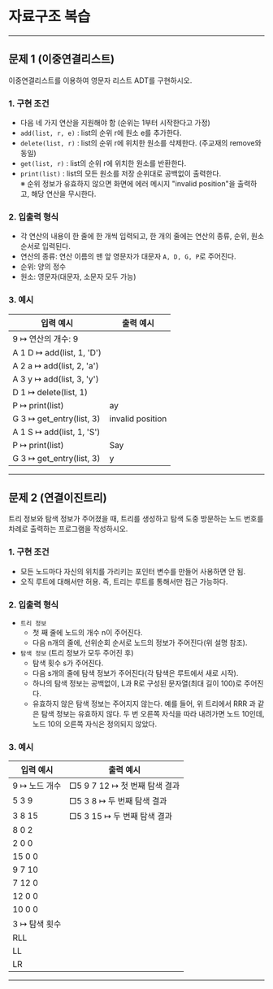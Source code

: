 <h1><strong >자료구조 복습</strong></h1>
<hr>

## 문제 1 (이중연결리스트)
이중연결리스트를 이용하여 영문자 리스트 ADT를 구현하시오.

### 1. 구현 조건
- 다음 네 가지 연산을 지원해야 함 (순위는 1부터 시작한다고 가정)
- `add(list, r, e)` : list의 순위 r에 원소 e를 추가한다.
- `delete(list, r)` : list의 순위 r에 위치한 원소를 삭제한다. (주교재의 remove와 동일)
- `get(list, r)` : list의 순위 r에 위치한 원소를 반환한다.
- `print(list)` : list의 모든 원소를 저장 순위대로 공백없이 출력한다.   
※ 순위 정보가 유효하지 않으면 화면에 에러 메시지 "invalid position"을 출력하고, 해당 연산을 무시한다.

### 2. 입출력 형식
- 각 연산의 내용이 한 줄에 한 개씩 입력되고, 한 개의 줄에는 연산의 종류, 순위, 원소 순서로 입력된다.
- 연산의 종류: 연산 이름의 맨 앞 영문자가 대문자 `A, D, G, P`로 주어진다.
- 순위: 양의 정수
- 원소: 영문자(대문자, 소문자 모두 가능)

### 3. 예시

|입력 예시| 출력 예시|
|---|---|
|9 				↦ 연산의 개수: 9||
|A 1 D			↦ add(list, 1, 'D')||
|A 2 a			↦ add(list, 2, 'a')||
|A 3 y			↦ add(list, 3, 'y')||
|D 1 			↦ delete(list, 1)||
|P				↦ print(list)|ay|
|G 3		   ↦ get_entry(list, 3)|invalid position|
|A 1 S			↦ add(list, 1, 'S')||
|P				↦ print(list)|Say|
|G 3 			↦ get_entry(list, 3)|y|

---

## 문제 2 (연결이진트리)
트리 정보와 탐색 정보가 주어졌을 때, 트리를 생성하고 탐색 도중 방문하는 노드 번호를 차례로 출력하는 프로그램을 작성하시오.

### 1. 구현 조건
- 모든 노드마다 자신의 위치를 가리키는 포인터 변수를 만들어 사용하면 안 됨.
- 오직 루트에 대해서만 허용. 즉, 트리는 루트를 통해서만 접근 가능하다.

### 2. 입출력 형식
- `트리 정보`
    - 첫 째 줄에 노드의 개수 n이 주어진다.
    - 다음 n개의 줄에, 선위순회 순서로 노드의 정보가 주어진다(위 설명 참조).
- `탐색 정보` (트리 정보가 모두 주어진 후)
    - 탐색 횟수 s가 주어진다.
    - 다음 s개의 줄에 탐색 정보가 주어진다(각 탐색은 루트에서 새로 시작).
    - 하나의 탐색 정보는 공백없이, L과 R로 구성된 문자열(최대 길이 100)로 주어진다.
    - 유효하지 않은 탐색 정보는 주어지지 않는다. 예를 들어, 위 트리에서 RRR 과 같은 탐색 정보는 유효하지 않다. 두 번 오른쪽 자식을 따라 내려가면 노드 10인데, 노드 10의 오른쪽 자식은 정의되지 않았다.

### 3. 예시

|입력 예시| 출력 예시|
|---|---|
|9 ↦ 노드 개수|□5 9 7 12 ↦ 첫 번째 탐색 결과|
|5 3 9|□5 3 8 ↦ 두 번째 탐색 결과|
|3 8 15|□5 3 15 ↦ 두 번째 탐색 결과|
|8 0 2||
|2 0 0||
|15 0 0||
|9 7 10||
|7 12 0||
|12 0 0||
|10 0 0||
|3 ↦ 탐색 횟수||
|RLL||
|LL||
|LR||

---
